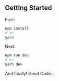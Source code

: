 ## Getting Started

First:

```bash
npm install
# or
yarn
```

Next:

```bash
npm run dev
# or
yarn dev
```

And finally!
Good Code...
